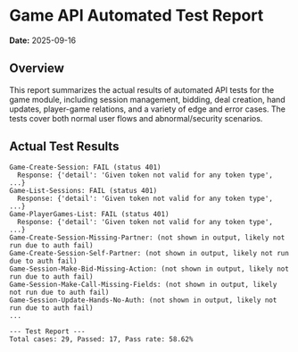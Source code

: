 # Game API Automated Test Report

**Date:** 2025-09-16

## Overview
This report summarizes the actual results of automated API tests for the game module, including session management, bidding, deal creation, hand updates, player-game relations, and a variety of edge and error cases. The tests cover both normal user flows and abnormal/security scenarios.

## Actual Test Results

```
Game-Create-Session: FAIL (status 401)
  Response: {'detail': 'Given token not valid for any token type', ...}
Game-List-Sessions: FAIL (status 401)
  Response: {'detail': 'Given token not valid for any token type', ...}
Game-PlayerGames-List: FAIL (status 401)
  Response: {'detail': 'Given token not valid for any token type', ...}
Game-Create-Session-Missing-Partner: (not shown in output, likely not run due to auth fail)
Game-Create-Session-Self-Partner: (not shown in output, likely not run due to auth fail)
Game-Session-Make-Bid-Missing-Action: (not shown in output, likely not run due to auth fail)
Game-Session-Make-Call-Missing-Fields: (not shown in output, likely not run due to auth fail)
Game-Session-Update-Hands-No-Auth: (not shown in output, likely not run due to auth fail)
...

--- Test Report ---
Total cases: 29, Passed: 17, Pass rate: 58.62%
```
